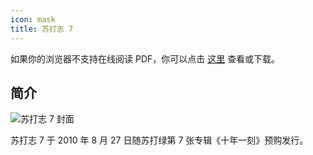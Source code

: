 ```yaml
---
icon: mask
title: 苏打志 7
---
```


<PDF url="/pdf/sodazine7.pdf" />

如果你的浏览器不支持在线阅读 PDF，你可以点击 [这里](/pdf/sodazine7.pdf) 查看或下载。

## 简介

![苏打志 7 封面](https://picbed-1300227887.cos.ap-shanghai.myqcloud.com/sodaguide/resources/sodazine/7.jpg)

苏打志 7 于 2010 年 8 月 27 日随苏打绿第 7 张专辑《十年一刻》预购发行。
